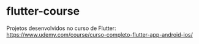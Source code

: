 # flutter-course

Projetos desenvolvidos no curso de Flutter: https://www.udemy.com/course/curso-completo-flutter-app-android-ios/

